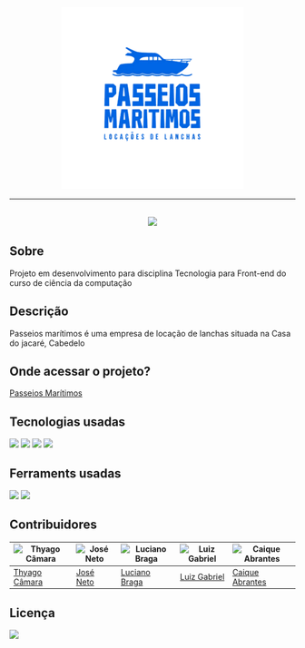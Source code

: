 <div style="text-align: center;">
    <img src="./assets/images/logo_azul.png">
    <hr>
    <br>
    <img src="https://img.shields.io/badge/Status-Desenvolvimento-green.svg">
</div>

## Sobre
<p>Projeto em desenvolvimento para disciplina Tecnologia para Front-end do curso de ciência da computação</p>

## Descrição
<p>Passeios marítimos é uma empresa de locação de lanchas situada na Casa do jacaré, Cabedelo</p>

## Onde acessar o projeto?

<a href="">Passeios Marítimos</a>

## Tecnologias usadas
<img src="https://img.shields.io/badge/html5-%23E34F26.svg?style=for-the-badge&logo=html5&logoColor=white">
<img src="https://img.shields.io/badge/css3-%231572B6.svg?style=for-the-badge&logo=css3&logoColor=white">
<img src="https://img.shields.io/badge/javascript-%23323330.svg?style=for-the-badge&logo=javascript&logoColor=%23F7DF1E">
<img src="https://img.shields.io/badge/bootstrap-%238511FA.svg?style=for-the-badge&logo=bootstrap&logoColor=white">

## Ferraments usadas
<img src="https://img.shields.io/badge/figma-%23F24E1E.svg?style=for-the-badge&logo=figma&logoColor=white">
<img src="https://img.shields.io/badge/adobe%20photoshop-%2331A8FF.svg?style=for-the-badge&logo=adobe%20photoshop&logoColor=white">

## Contribuidores

| ![Thyago Câmara](https://github.com/thyagocamara.png) | ![José Neto](https://github.com/joseneto0820.png) | ![Luciano Braga](https://github.com/bhluciano.png) | ![Luiz Gabriel](https://github.com/luizgabrielfb.png) | ![Caique Abrantes](https://github.com/caigue.png) |
|-------------------------------------------------------|----------------------------------------------------|----------------------------------------------------|----------------------------------------------------|----------------------------------------------------|
| [Thyago Câmara](https://github.com/thyagocamara)     | [José Neto](https://github.com/joseneto0820)     | [Luciano Braga](https://github.com/bhluciano)     | [Luiz Gabriel](https://github.com/luizgabrielfb)  | [Caique Abrantes](https://github.com/caigue)      |

## Licença
<img src="https://img.shields.io/badge/License-MIT-blue.svg">